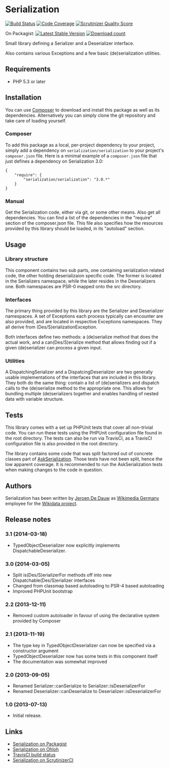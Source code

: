 # Serialization

[![Build Status](https://secure.travis-ci.org/wmde/Serialization.png?branch=master)](http://travis-ci.org/wmde/Serialization)
[![Code Coverage](https://scrutinizer-ci.com/g/wmde/Serialization/badges/coverage.png?s=c1db04f88f763f63dc0f0d8315cf9b8491fc81e6)](https://scrutinizer-ci.com/g/wmde/Serialization/)
[![Scrutinizer Quality Score](https://scrutinizer-ci.com/g/wmde/Serialization/badges/quality-score.png?s=d25b9d7cbc4a737817ebf072d2e4b55b0bd8b662)](https://scrutinizer-ci.com/g/wmde/Serialization/)

On Packagist:
[![Latest Stable Version](https://poser.pugx.org/serialization/serialization/version.png)](https://packagist.org/packages/serialization/serialization)
[![Download count](https://poser.pugx.org/serialization/serialization/d/total.png)](https://packagist.org/packages/serialization/serialization)

Small library defining a Serializer and a Deserializer interface.

Also contains various Exceptions and a few basic (de)serialization utilities.

## Requirements

* PHP 5.3 or later

## Installation

You can use [Composer](http://getcomposer.org/) to download and install
this package as well as its dependencies. Alternatively you can simply clone
the git repository and take care of loading yourself.

### Composer

To add this package as a local, per-project dependency to your project, simply add a
dependency on `serialization/serialization` to your project's `composer.json` file.
Here is a minimal example of a `composer.json` file that just defines a dependency on
Serialization 3.0:

    {
        "require": {
            "serialization/serialization": "3.0.*"
        }
    }

### Manual

Get the Serialization code, either via git, or some other means. Also get all dependencies.
You can find a list of the dependencies in the "require" section of the composer.json file.
This file also specifies how the resources provided by this library should be loaded, in
its "autoload" section.

## Usage

### Library structure

This component contains two sub parts, one containing serialization related code, the
other holding deserializaion specific code. The former is located in the Serializers
namespace, while the later resides in the Deserializers one. Both namespaces are PSR-0
mapped onto the src directory.

### Interfaces

The primary thing provided by this library are the Serializer and Deserializer namespaces.
A set of Exceptions each process typically can encounter are also provided, and are located
in respective Exceptions namespaces. They all derive from (Des/S)erializationException.

Both interfaces define two methods: a (de)serialize method that does the actual work, and
a can(Des/S)erialize method that allows finding out if a given (de)serializer can process
a given input.

### Utilities

A DispatchingSerializer and a DispatcingDeserializer are two generally usable implementations
of the interfaces that are included in this library. They both do the same thing: contain a
list of (de)serializers and dispatch calls to the (de)serialize method to the appropriate one.
This allows for bundling multiple (de)serializers together and enables handling of nested
data with variable structure.

## Tests

This library comes with a set up PHPUnit tests that cover all non-trivial code. You can run these
tests using the PHPUnit configuration file found in the root directory. The tests can also be run
via TravisCI, as a TravisCI configuration file is also provided in the root directory.

The library contains some code that was split factored out of concrete classes part of
[AskSerialization](https://github.com/wmde/AskSerialization). Those tests have not been
split, hence the low apparent coverage. It is recommended to run the AskSerialization
tests when making changes to the code in question.

## Authors

Serialization has been written by [Jeroen De Dauw](https://www.mediawiki.org/wiki/User:Jeroen_De_Dauw)
as [Wikimedia Germany](https://wikimedia.de) employee for the [Wikidata project](https://wikidata.org/).

## Release notes

### 3.1 (2014-03-18)

* TypedObjectDeserializer now explicitly implements DispatchableDeserializer.

### 3.0 (2014-03-05)

* Split is(Des/S)erializerFor methods off into new Dispatchable(Des/S)erializer interfaces
* Changed from classmap based autoloading to PSR-4 based autoloading
* Improved PHPUnit bootstrap

### 2.2 (2013-12-11)

* Removed custom autoloader in favour of using the declarative system provided by Composer

### 2.1 (2013-11-19)

* The type key in TypedObjectDeserializer can now be specified via a constructor argument
* TypedObjectDeserializer now has some tests in this component itself
* The documentation was somewhat improved

### 2.0 (2013-09-05)

* Renamed Serializer::canSerialize to Serializer::isDeserializerFor
* Renamed Deserializer::canDeserialize to Deserializer::isDeserializerFor

### 1.0 (2013-07-13)

* Initial release.

## Links

* [Serialization on Packagist](https://packagist.org/packages/serialization/serialization)
* [Serialization on Ohloh](https://www.ohloh.net/p/serialization-php)
* [TravisCI build status](https://travis-ci.org/wmde/Serialization)
* [Serialization on ScrutinizerCI](https://scrutinizer-ci.com/g/wmde/Serialization/)

